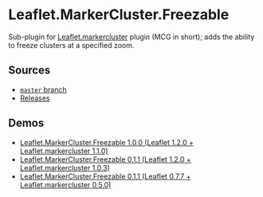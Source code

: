 # Leaflet.MarkerCluster.Freezable
Sub-plugin for [Leaflet.markercluster](https://github.com/Leaflet/Leaflet.markercluster)
plugin (MCG in short); adds the ability to freeze clusters at a specified zoom.



## Sources

- [`master` branch](https://github.com/ghybs/Leaflet.MarkerCluster.Freezable/tree/master)
- [Releases](https://github.com/ghybs/Leaflet.MarkerCluster.Freezable/releases)



## Demos
- [Leaflet.MarkerCluster.Freezable 1.0.0 (Leaflet 1.2.0 + Leaflet.markercluster 1.1.0)](https://ghybs.github.io/Leaflet.MarkerCluster.Freezable/examples/mcg-freezable.html?leaflet=1.2.0&leaflet.markercluster=1.1.0&leaflet.markercluster.freezable=1.0.0)
- [Leaflet.MarkerCluster.Freezable 0.1.1 (Leaflet 1.2.0 + Leaflet.markercluster 1.0.3)](https://ghybs.github.io/Leaflet.MarkerCluster.Freezable/examples/mcg-freezable.html?leaflet=1.2.0&leaflet.markercluster=1.0.3&leaflet.markercluster.freezable=0.1.1)
- [Leaflet.MarkerCluster.Freezable 0.1.1 (Leaflet 0.7.7 + Leaflet.markercluster 0.5.0)](https://ghybs.github.io/Leaflet.MarkerCluster.Freezable/examples/mcg-freezable.html?leaflet=0.7.7&leaflet.markercluster=0.5.0&leaflet.markercluster.freezable=0.1.1)
